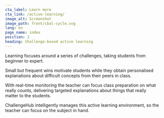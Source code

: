 ```yaml
---
cta_label: Learn more
cta_link: /active-learning/
image_alt: Screenshot
image_path: front/cbal-cycle.svg
lang: en
page_name: index
position: 2
heading: Challenge-based active learning
---
```


Learning focuses around a series of challenges, taking students from beginner to expert.

Small but frequent wins motivate students while they obtain personalised explanations about difficult concepts from their peers in class.

With real-time monitoring the teacher can focus class preparation on what really counts, delivering targeted explanations about things that really matter to the students.

ChallengeHub intelligently manages this active learning environment, so the teacher can focus on the subject in hand.
